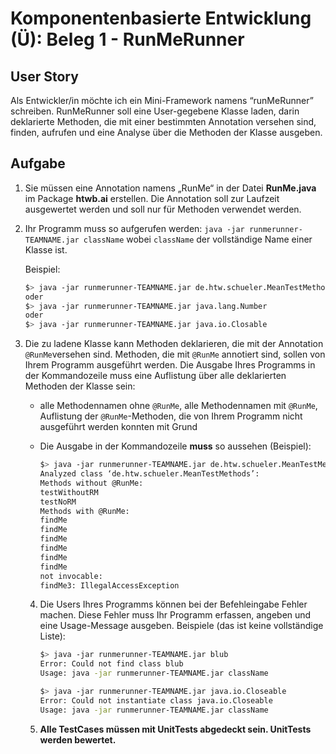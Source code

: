 # Komponentenbasierte Entwicklung (Ü):  Beleg 1 - RunMeRunner

##  User Story

Als Entwickler/in möchte ich ein Mini-Framework namens “runMeRunner” schreiben. RunMeRunner soll eine User-gegebene Klasse laden, darin deklarierte Methoden, die mit einer bestimmten Annotation versehen sind, finden, aufrufen und eine Analyse über die Methoden der Klasse ausgeben.

##  Aufgabe

1. Sie müssen eine Annotation namens „RunMe“ in der Datei **RunMe.java** im Package **htwb.ai** erstellen. Die Annotation soll zur Laufzeit ausgewertet werden und soll nur für Methoden verwendet werden.

2. Ihr Programm muss so aufgerufen werden: `java -jar runmerunner-TEAMNAME.jar className` wobei `className` der vollständige Name einer Klasse ist.

   Beispiel:

   ```bash
   $> java -jar runmerunner-TEAMNAME.jar de.htw.schueler.MeanTestMethods
   oder
   $> java -jar runmerunner-TEAMNAME.jar java.lang.Number
   oder
   $> java -jar runmerunner-TEAMNAME.jar java.io.Closable
   ```

3. Die zu ladene Klasse kann Methoden deklarieren, die mit der Annotation `@RunMe`versehen sind. Methoden, die mit `@RunMe` annotiert sind, sollen von Ihrem Programm ausgeführt werden. Die Ausgabe Ihres Programms in der Kommandozeile muss eine Auflistung über alle deklarierten Methoden der Klasse sein:

   - alle Methodennamen ohne `@RunMe`, alle Methodennamen mit `@RunMe`, Auflistung der `@RunMe`-Methoden, die von Ihrem Programm nicht ausgeführt werden konnten mit Grund

   - Die Ausgabe in der Kommandozeile **muss** so aussehen (Beispiel):

     ```bash
     $> java -jar runmerunner-TEAMNAME.jar de.htw.schueler.MeanTestMethods
     Analyzed class ‘de.htw.schueler.MeanTestMethods’:
     Methods without @RunMe:
     testWithoutRM
     testNoRM
     Methods with @RunMe:
     findMe
     findMe
     findMe
     findMe
     findMe
     findMe
     not invocable:
     findMe3: IllegalAccessException
     ```

   4. Die Users Ihres Programms können bei der Befehleingabe Fehler machen. Diese Fehler muss Ihr Programm erfassen, angeben und eine Usage-Message ausgeben. Beispiele (das ist keine vollständige Liste):

      ```bash
      $> java -jar runmerunner-TEAMNAME.jar blub
      Error: Could not find class blub
      Usage: java -jar runmerunner-TEAMNAME.jar className
      
      $> java -jar runmerunner-TEAMNAME.jar java.io.Closeable
      Error: Could not instantiate class java.io.Closeable
      Usage: java -jar runmerunner-TEAMNAME.jar className
      ```

   5. **Alle TestCases müssen mit UnitTests abgedeckt sein. UnitTests werden bewertet.**


